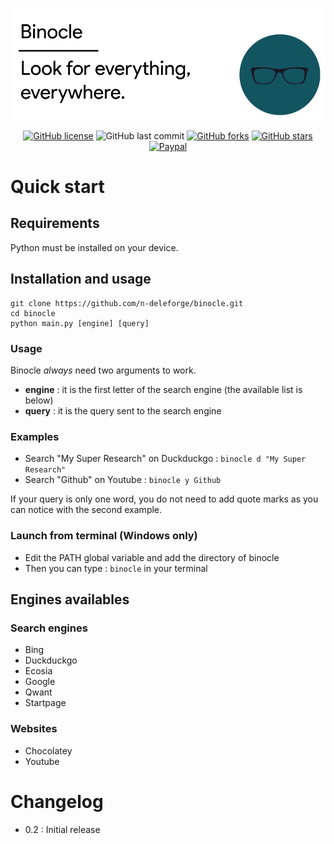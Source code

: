 ![Header](/docs/header.png)

<div align="center">

[![GitHub license](https://img.shields.io/github/license/n-deleforge/binocle?style=for-the-badge)](https://github.com/n-deleforge/binocle/blob/main/LICENCE)
![GitHub last commit](https://img.shields.io/github/last-commit/n-deleforge/binocle?style=for-the-badge)
[![GitHub forks](https://img.shields.io/github/forks/n-deleforge/binocle?style=for-the-badge)](https://github.com/n-deleforge/binocle/network)
[![GitHub stars](https://img.shields.io/github/stars/n-deleforge/binocle?style=for-the-badge)](https://github.com/n-deleforge/binocle/stargazers)
[![Paypal](https://img.shields.io/badge/DONATE-PAYPAL.ME-lightgrey?style=for-the-badge)](https://www.paypal.com/paypalme/nicolasdeleforge)

</div>

# Quick start
## Requirements

Python must be installed on your device.

## Installation and usage

```
git clone https://github.com/n-deleforge/binocle.git
cd binocle
python main.py [engine] [query]
```

### Usage

Binocle *always* need two arguments to work.
- **engine** : it is the first letter of the search engine (the available list is below)
- **query** : it is the query sent to the search engine

### Examples

- Search "My Super Research" on Duckduckgo : `binocle d "My Super Research"`
- Search "Github" on Youtube : `binocle y Github` 

If your query is only one word, you do not need to add quote marks as you can notice with the second example.

### Launch from terminal (Windows only)

- Edit the PATH global variable and add the directory of binocle
- Then you can type : `binocle` in your terminal

## Engines availables
### Search engines
- Bing
- Duckduckgo
- Ecosia
- Google
- Qwant
- Startpage

### Websites
- Chocolatey
- Youtube

# Changelog

- 0.2 : Initial release
